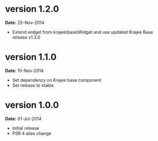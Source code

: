 version 1.2.0
=============
**Date:** 25-Nov-2014

- Extend widget from krajee\base\Widget and use updated Krajee Base release v1.3.0

version 1.1.0
=============
**Date:** 10-Nov-2014

- Set dependency on Krajee base component
- Set release to stable


version 1.0.0
=============
**Date:** 01-Jul-2014

- Initial release
- PSR 4 alias change